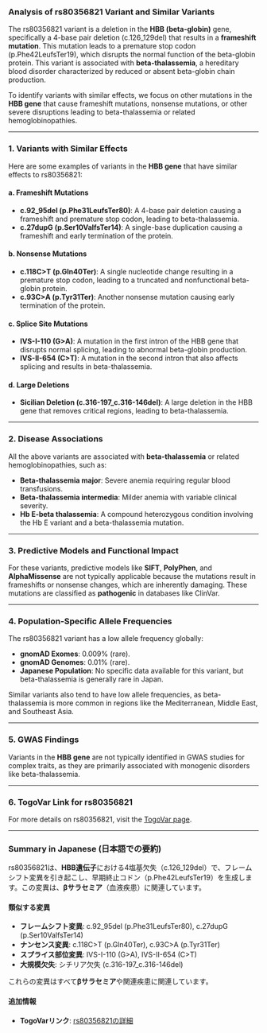 ### Analysis of rs80356821 Variant and Similar Variants

The rs80356821 variant is a deletion in the **HBB (beta-globin)** gene, specifically a 4-base pair deletion (c.126_129del) that results in a **frameshift mutation**. This mutation leads to a premature stop codon (p.Phe42LeufsTer19), which disrupts the normal function of the beta-globin protein. This variant is associated with **beta-thalassemia**, a hereditary blood disorder characterized by reduced or absent beta-globin chain production.

To identify variants with similar effects, we focus on other mutations in the **HBB gene** that cause frameshift mutations, nonsense mutations, or other severe disruptions leading to beta-thalassemia or related hemoglobinopathies.

---

### 1. Variants with Similar Effects
Here are some examples of variants in the **HBB gene** that have similar effects to rs80356821:

#### a. **Frameshift Mutations**
- **c.92_95del (p.Phe31LeufsTer80)**: A 4-base pair deletion causing a frameshift and premature stop codon, leading to beta-thalassemia.
- **c.27dupG (p.Ser10ValfsTer14)**: A single-base duplication causing a frameshift and early termination of the protein.

#### b. **Nonsense Mutations**
- **c.118C>T (p.Gln40Ter)**: A single nucleotide change resulting in a premature stop codon, leading to a truncated and nonfunctional beta-globin protein.
- **c.93C>A (p.Tyr31Ter)**: Another nonsense mutation causing early termination of the protein.

#### c. **Splice Site Mutations**
- **IVS-I-110 (G>A)**: A mutation in the first intron of the HBB gene that disrupts normal splicing, leading to abnormal beta-globin production.
- **IVS-II-654 (C>T)**: A mutation in the second intron that also affects splicing and results in beta-thalassemia.

#### d. **Large Deletions**
- **Sicilian Deletion (c.316-197_c.316-146del)**: A large deletion in the HBB gene that removes critical regions, leading to beta-thalassemia.

---

### 2. Disease Associations
All the above variants are associated with **beta-thalassemia** or related hemoglobinopathies, such as:
- **Beta-thalassemia major**: Severe anemia requiring regular blood transfusions.
- **Beta-thalassemia intermedia**: Milder anemia with variable clinical severity.
- **Hb E-beta thalassemia**: A compound heterozygous condition involving the Hb E variant and a beta-thalassemia mutation.

---

### 3. Predictive Models and Functional Impact
For these variants, predictive models like **SIFT**, **PolyPhen**, and **AlphaMissense** are not typically applicable because the mutations result in frameshifts or nonsense changes, which are inherently damaging. These mutations are classified as **pathogenic** in databases like ClinVar.

---

### 4. Population-Specific Allele Frequencies
The rs80356821 variant has a low allele frequency globally:
- **gnomAD Exomes**: 0.009% (rare).
- **gnomAD Genomes**: 0.01% (rare).
- **Japanese Population**: No specific data available for this variant, but beta-thalassemia is generally rare in Japan.

Similar variants also tend to have low allele frequencies, as beta-thalassemia is more common in regions like the Mediterranean, Middle East, and Southeast Asia.

---

### 5. GWAS Findings
Variants in the **HBB gene** are not typically identified in GWAS studies for complex traits, as they are primarily associated with monogenic disorders like beta-thalassemia.

---

### 6. TogoVar Link for rs80356821
For more details on rs80356821, visit the [TogoVar page](https://togovar.org/variant/tgv371136709).

---

### Summary in Japanese (日本語での要約)

rs80356821は、**HBB遺伝子**における4塩基欠失（c.126_129del）で、フレームシフト変異を引き起こし、早期終止コドン（p.Phe42LeufsTer19）を生成します。この変異は、**βサラセミア**（血液疾患）に関連しています。

#### 類似する変異
- **フレームシフト変異**: c.92_95del (p.Phe31LeufsTer80), c.27dupG (p.Ser10ValfsTer14)
- **ナンセンス変異**: c.118C>T (p.Gln40Ter), c.93C>A (p.Tyr31Ter)
- **スプライス部位変異**: IVS-I-110 (G>A), IVS-II-654 (C>T)
- **大規模欠失**: シチリア欠失 (c.316-197_c.316-146del)

これらの変異はすべて**βサラセミア**や関連疾患に関連しています。

#### 追加情報
- **TogoVarリンク**: [rs80356821の詳細](https://togovar.org/variant/tgv371136709)

